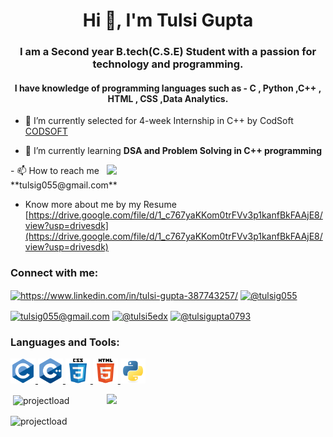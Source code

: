 <h1 align="center">Hi 👋, I'm Tulsi Gupta</h1>
<h3 align="center">I am a Second year B.tech(C.S.E) Student with a passion for technology and programming.</h3>
<h4 align="center">I have knowledge of programming languages such as - C , Python ,C++ , HTML , CSS ,Data Analytics.</h4>

- 🔭 I’m currently selected for 4-week Internship in C++ by CodSoft   [CODSOFT](https://github.com/projectload/CODSOFT)

- 🌱 I’m currently learning **DSA and Problem Solving in C++ programming**
<p > <img src="https://media2.giphy.com/media/hpXdHPfFI5wTABdDx9/giphy.gif?cid=6c09b952armor98exyy4r3i8cvvnuwvrqrc77883ylxxg1ks&ep=v1_internal_gif_by_id&rid=giphy.gif&ct=g" align="right"
width="350" /> </p>
- 📫 How to reach me **tulsig055@gmail.com**

- Know more about me by my Resume [https://drive.google.com/file/d/1_c767yaKKom0trFVv3p1kanfBkFAAjE8/view?usp=drivesdk](https://drive.google.com/file/d/1_c767yaKKom0trFVv3p1kanfBkFAAjE8/view?usp=drivesdk)
<h3 align="left">Connect with me:</h3>
<p align="left">
<a href="https://linkedin.com/in/https://www.linkedin.com/in/tulsi-gupta-387743257/" target="blank"><img align="center" src="https://raw.githubusercontent.com/rahuldkjain/github-profile-readme-generator/master/src/images/icons/Social/linked-in-alt.svg" alt="https://www.linkedin.com/in/tulsi-gupta-387743257/" height="30" width="40" /></a>
<a href="https://www.hackerrank.com/@tulsig055" target="blank"><img align="center" src="https://raw.githubusercontent.com/rahuldkjain/github-profile-readme-generator/master/src/images/icons/Social/hackerrank.svg" alt="@tulsig055" height="30" width="40" /></a>

<a href="https://www.leetcode.com/tulsig055@gmail.com" target="blank"><img align="center" src="https://raw.githubusercontent.com/rahuldkjain/github-profile-readme-generator/master/src/images/icons/Social/leet-code.svg" alt="tulsig055@gmail.com" height="30" width="40" /></a>
<a href="https://auth.geeksforgeeks.org/user/@tulsi5edx" target="blank"><img align="center" src="https://raw.githubusercontent.com/rahuldkjain/github-profile-readme-generator/master/src/images/icons/Social/geeks-for-geeks.svg" alt="@tulsi5edx" height="30" width="40" /></a>
<a href="https://discord.gg/@tulsigupta0793" target="blank"><img align="center" src="https://raw.githubusercontent.com/rahuldkjain/github-profile-readme-generator/master/src/images/icons/Social/discord.svg" alt="@tulsigupta0793" height="30" width="40" /></a>
</p>

<h3 align="left">Languages and Tools:</h3>

<p align="left"> <a href="https://www.cprogramming.com/" target="_blank" rel="noreferrer"> <img src="https://raw.githubusercontent.com/devicons/devicon/master/icons/c/c-original.svg" alt="c" width="40" height="40"/> </a> <a href="https://www.w3schools.com/cpp/" target="_blank" rel="noreferrer"> <img src="https://raw.githubusercontent.com/devicons/devicon/master/icons/cplusplus/cplusplus-original.svg" alt="cplusplus" width="40" height="40"/> </a> <a href="https://www.w3schools.com/css/" target="_blank" rel="noreferrer"> <img src="https://raw.githubusercontent.com/devicons/devicon/master/icons/css3/css3-original-wordmark.svg" alt="css3" width="40" height="40"/> </a> <a href="https://www.w3.org/html/" target="_blank" rel="noreferrer"> <img src="https://raw.githubusercontent.com/devicons/devicon/master/icons/html5/html5-original-wordmark.svg" alt="html5" width="40" height="40"/> </a> <a href="https://www.python.org" target="_blank" rel="noreferrer"> <img src="https://raw.githubusercontent.com/devicons/devicon/master/icons/python/python-original.svg" alt="python" width="40" height="40"/> </a> </p>
<p > <img src="https://cdn.dribbble.com/users/4055494/screenshots/15215756/lottie-000_1_1.gif" align="right" width="350" /> </p>


 
<p>&nbsp;<img align="center" src="https://github-readme-stats.vercel.app/api?username=projectload&show_icons=true&locale=en" alt="projectload" /></p>

<p><img align="center" src="https://github-readme-streak-stats.herokuapp.com/?user=projectload&" alt="projectload" /></p>
